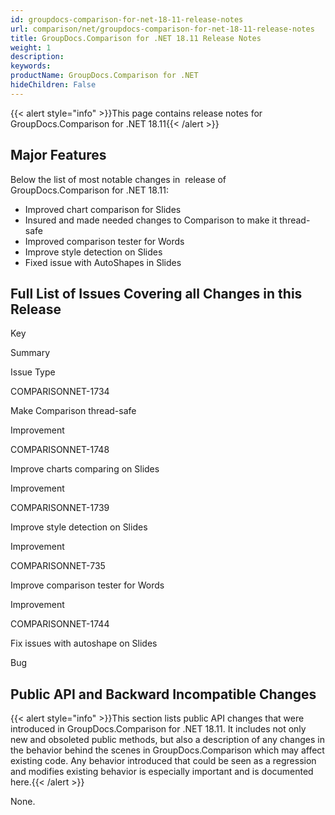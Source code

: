 ```yaml
---
id: groupdocs-comparison-for-net-18-11-release-notes
url: comparison/net/groupdocs-comparison-for-net-18-11-release-notes
title: GroupDocs.Comparison for .NET 18.11 Release Notes
weight: 1
description: 
keywords: 
productName: GroupDocs.Comparison for .NET
hideChildren: False
---
```

{{< alert style="info" >}}This page contains release notes for GroupDocs.Comparison for .NET 18.11{{< /alert >}}

## Major Features

Below the list of most notable changes in  release of GroupDocs.Comparison for .NET 18.11:

*   Improved chart comparison for Slides
*   Insured and made needed changes to Comparison to make it thread-safe
*   Improved comparison tester for Words
*   Improve style detection on Slides
*   Fixed issue with AutoShapes in Slides

## Full List of Issues Covering all Changes in this Release

Key

Summary

Issue Type

COMPARISONNET-1734 

Make Comparison thread-safe

Improvement

COMPARISONNET-1748

Improve charts comparing on Slides

Improvement

COMPARISONNET-1739

Improve style detection on Slides

Improvement

COMPARISONNET-735 

Improve comparison tester for Words

Improvement

COMPARISONNET-1744

Fix issues with autoshape on Slides

Bug

## Public API and Backward Incompatible Changes

{{< alert style="info" >}}This section lists public API changes that were introduced in GroupDocs.Comparison for .NET 18.11. It includes not only new and obsoleted public methods, but also a description of any changes in the behavior behind the scenes in GroupDocs.Comparison which may affect existing code. Any behavior introduced that could be seen as a regression and modifies existing behavior is especially important and is documented here.{{< /alert >}}

None.
